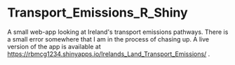 # Transport_Emissions_R_Shiny
A small web-app looking at Ireland's transport emissions pathways. There is a small error somewhere that I am in the process of chasing up. A live version of the app is available at https://rbmcg1234.shinyapps.io/Irelands_Land_Transport_Emissions/ .
